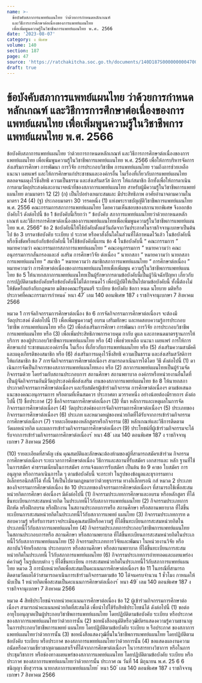 ```yaml
---
name: >-
  ข้อบังคับสภาการแพทย์แผนไทย ว่าด้วยการกำหนดหลักเกณฑ์
  และวิธีการการศึกษาต่อเนื่องของการแพทย์แผนไทย
  เพื่อเพิ่มพูนความรู้ในวิชาชีพการแพทย์แผนไทย พ.ศ. 2566
date: '2023-08-07'
category: ง พิเศษ
volume: 140
section: 187
page: 47
source: 'https://ratchakitcha.soc.go.th/documents/140D187S0000000004700.pdf'
draft: true
---
```


# ข้อบังคับสภาการแพทย์แผนไทย ว่าด้วยการกำหนดหลักเกณฑ์ และวิธีการการศึกษาต่อเนื่องของการแพทย์แผนไทย เพื่อเพิ่มพูนความรู้ในวิชาชีพการแพทย์แผนไทย พ.ศ. 2566

ข้อบังคับสภาการแพทย์แผนไทย ว่าด้วยการกาหนดหลักเกณฑ์ และวิธีการการศึกษาต่อเนื่องของการแพทย์แผนไทย เพื่อเพิ่มพูนความรู้ในวิชาชีพการแพทย์แผนไทย พ.ศ. 2566 เพื่อให้การบริหารจัดการส่งเสริมการศึกษา การพัฒนา การวิจัย การประกอบวิชาชีพ การแพทย์แผนไทย รวมถึงการช่วยเหลือ แนะนา เผยแพร่ และให้การศึกษาแก่ประชาชนและองค์กรอื่น ในเรื่องที่เกี่ยวกับการแพทย์แผนไทย ตลอดจนผดุงไว้ซึ่งสิทธิ ความเป็นธรรม และส่งเสริมสวัส ดิการ ให้แก่สมาชิก อีกทั้งเพื่อให้การดาเนินการตามวัตถุประสงค์และอานาจหน้าที่ของสภาการแพทย์แผนไทย สาหรับผู้มีความรู้ในวิชาชีพการแพทย์แผนไทย ตามมาตรา 12 (2) (ก) เป็นไปอย่างเหมาะสมและ มีประสิทธิภาพ อาศัยอำนาจตามความในมาตรา 24 (4) (ฐ) ประกอบมาตรา 30 วรรคหนึ่ง (1) แห่งพระราชบัญญัติวิชาชีพการแพทย์แผนไทย พ.ศ. 2556 คณะกรรมการสภาการแพทย์แผนไทย โดยความเห็นชอบของสภานายกพิเศษ จึงออกข้อบังคับไว้ ดังต่อไปนี้ ข้อ 1 ข้อบังคับนี้เรียกว่า “ ข้อบังคับ สภาการแพทย์แผนไทยว่าด้วยกาหนดหลักเกณฑ์ และวิธีการการศึกษาต่อเนื่องของการแพทย์แผนไทยเพื่อเพิ่มพูนความรู้ในวิชาชีพการแพทย์แผนไทย พ.ศ. 2566” ข้อ 2 ข้อบังคับนี้ให้ใช้บังคับตั้งแต่วันถัดจากวันประกาศในราชกิจจานุเบกษาเป็นต้นไป ข้อ 3 บรรดาข้อบังคับ ระเบียบ ป ระกาศ หรือคาสั่งอื่นใดในส่วนที่ได้กาหนดไว้แล้ว ในข้อบังคับนี้ หรือซึ่งขัดหรือแย้งกับข้อบังคับนี้ ให้ใช้ข้อบังคับนี้แทน ข้อ 4 ในข้อบังคับนี้ “ คณะกรรมการ ” หมายความว่า คณะกรรมการสภาการแพทย์แผนไทย “ คณะอนุกรรมการ ” หมายความว่า คณะอนุกรรมการกลั่นกรองและส่ งเสริม การศึกษาวิจัย ต่อเนื่อง “ นายกสภา ” หมายความว่า นายกสภาการแพทย์แผนไทย “ สมาชิก ” หมายความว่า สมาชิกสภาการแพทย์แผนไทย “ การศึกษาต่อเนื่อง ” หมายความว่า การศึกษาต่อเนื่องของการแพทย์แผนไทยเพื่อเพิ่มพูน ความรู้ในวิชาชีพการแพทย์แผนไทย ข้อ 5 ให้นายกสภาการแพทย์แผนไทยเป็นผู้รักษาการตามข้อบังคับนี้เป็นผู้วินิจฉัยปัญหา เกี่ยวกับการปฏิบัติตามข้อบังคับหรือข้อบังคับนี้ไม่ได้กาหนดไว้ เพื่อปฏิบัติให้เป็นไปตามข้อบังคับนี้ ทั้งนี้ต้องไม่ให้ขัดหรือแย้งกับกฎหมาย มติของคณะรัฐมนตรี ระเบียบ ข้อบังคับ ข้อกา หนด นโยบาย มติหรือประกาศที่คณะกรรมการกำหนด ้ หนา 47 ่ เลม 140 ตอนพิเศษ 187 ง ราชกิจจานุเบกษา 7 สิงหาคม 2566

หมวด 1 การจัดกิจกรรมการศึกษาต่อเนื่อง ข้อ 6 การจัดกิจกรรมการศึกษาต่อเนื่องฯ จะต้องมีวัตถุประสงค์ ดังต่อไปนี้ (1) เพื่อเพิ่มพูนความรู้ อบรม เสริมทักษะ และทดสอบความรู้การประกอบวิชาชีพ การแพทย์แผนไทย หรือ (2) เพื่อส่งเสริมการศึกษา การพัฒนา การวิจัย การประกอบวิชาชีพการแพทย์แผนไทย หรือ (3) เพื่อเพิ่มประสิทธิภาพการควบคุม กากับ ดูแล และกาหนดมาตรฐานการให้บริการ ของผู้ประกอบวิชาชีพการแพทย์แผนไทย หรือ (4) เพื่อช่วยเหลือ แนะนา เผยแพร่ การให้การศึกษาแก่ป ระชาชนและองค์กรอื่น ในเรื่อง ที่เกี่ยวกับการแพทย์แผนไทย หรือ (5) ส่งเสริมความสามัคคีและผดุงเกียรติของสมาชิก หรือ (6) ส่งเสริมการผดุงไว้ซึ่งสิทธิ ความเป็นธรรม และส่งเสริมสวัสดิการให้แก่สมาชิก ข้อ 7 การจัดกิจกรรมการศึกษาต่อเนื่องฯ สามารถดาเนินการได้โดย วิธี ดังต่อไปนี้ (1) ดาเนินการจัดเป็นกิจการของสภาการแพทย์แผนไทยเอง หรือ (2) สภาการแพทย์แผนไทยเป็นผู้ร่วมจัดกิจกรรมด้วย โดยร่วมกับสถานประกอบการ สถานศึกษา สถานพยาบาล องค์กรหรือหน่วยงานอื่นใดที่เป็นผู้จัดกิจกรรมอันมีวัตถุประสงค์เพื่อส่งเสริม งานของสภาการแพทย์แผนไทย ข้อ 8 ให้นายกสภาประกาศกิจกรรมการศึกษาต่อเนื่องฯ และรับสมัครผู้เข้าร่วมกิจกรรม การศึกษาต่อเนื่องฯ ตามข้อเสนอแนะของคณะอนุกรรมการ หรือตามที่เห็นสมควร ประกาศตา มวรรคหนึ่ง อย่างน้อยต้องมีรายการ ดังต่อไปนี้ (1) ชื่อประกาศ (2) ชื่อกิจกรรมการศึกษาต่อเนื่องฯ (3) ที่มา หลักการและเหตุผลในการจัดกิจกรรมการศึกษาต่อเนื่องฯ (4) วัตถุประสงค์ของการจัดกิจกรรมการศึกษาต่อเนื่องฯ (5) ประเภทของกิจกรรมการศึกษาต่อเนื่องฯ (6) ประเภท และหมวดหมู่ของหน่วยกิตที่ได้รับจากการเข้าร่วมกิจกรรมการศึกษาต่อเนื่องฯ (7) รายละเอียดของหลักสูตรหรือกิจกรรม (8) หลักเกณฑ์และวิธีการติดตาม วัดผลหน่วยกิต และผลการเข้าร่วมกิจกรรมการศึกษาต่อเนื่องฯ (9) ประโยชน์ที่ผู้เข้าร่วมกิจกรรมจะได้รับจากการเข้าร่วมกิจกรรมการศึกษาต่อเนื่องฯ ้ หนา 48 ่ เลม 140 ตอนพิเศษ 187 ง ราชกิจจานุเบกษา 7 สิงหาคม 2566

(10) รายละเอียดที่สาคัญ เช่น คุณสมบัติและลักษณะต้องห้ามของผู้ที่สามารถสมัครเข้าร่วม กิจกรรมการศึกษาต่อเนื่องฯ ระยะเวลาการศึกษาต่อเนื่อง วิธีการและสถานที่รับสมัคร เอกสารและ หลัก ฐานที่ใช้ในการสมัคร ค่าธรรมเนียมในการสมัคร การแจ้งผลการรับสมัคร เป็นต้น ข้อ 9 คาขอ ใบสมัคร การอนุญาต หรือการดาเนินการใด ๆ ตามข้อบังคับนี้ จะกระทำ ในรูปของข้อมูลและธุรกรรมทางอิเล็กทรอนิกส์ก็ได้ ทั้งนี้ ให้เป็นไปตามกฎหมายว่าด้วยธุรกรรม ทางอิเล็กทรอนิ กส์ หมวด 2 ประเภทของกิจกรรมการศึกษาต่อเนื่อง ข้อ 10 ประเภทของกิจกรรมการศึกษาต่อเนื่องฯ ที่สามารถใช้เพื่อสะสมหน่วยกิตการศึกษา ต่อเนื่องฯ มีดังต่อไปนี้ (1) กิจกรรมประเภทการศึกษาและอบรม หรือหลักสูตร ที่ได้ขึ้นทะเบียนการสะสมหน่วยกิต ในประเภทนี้ไว้กับสภาการแพทย์แผนไทย (2) กิจกรรมประเภทการฝึกหัด หรือฝึกอบรม หรือฝึกงาน ในสถานประกอบการหรือ สถานศึกษา หรือสถานพยาบาล ที่ได้ขึ้นทะเบียนการสะสมหน่วยกิตในประเภทนี้ไว้กับสภาการแพทย์ แผนไทย (3) กิจกรรมประเภทการท ดสอบความรู้ หรือรับการตรวจประเมินคุณสมบัติหรือความรู้ ที่ได้ขึ้นทะเบียนการสะสมหน่วยกิตในประเภทนี้ไว้กับสภาการแพทย์แผนไทย (4) กิจกรรมประเภทการประกอบวิชาชีพการแพทย์แผนไทย ในสถานประกอบการหรือ สถานศึกษา หรือสถานพยาบาล ที่ได้ขึ้นทะเบียนการสะสมหน่วยกิตในประเภ ทนี้ไว้กับสภาการแพทย์แผนไทย (5) กิจกรรมประเภทการวิจัยและพัฒนา ในหน่วยงานวิจัย หรือสถาบันวิจัยหรือสถาน ประกอบการ หรือสถานศึกษา หรือสถานพยาบาล ที่ได้ขึ้นทะเบียนการสะสมหน่วยกิตในประเภทนี้ ไว้กับสภาการแพทย์แผนไทย (6) กิจกรรมประเภทการถ่ายทอดและเผยแพร่องค์ควำมรู้ ในรูปแบบต่าง ๆ ที่ได้ขึ้นทะเบียน การสะสมหน่วยกิตในประเภทนี้ไว้กับสภาการแพทย์แผนไทย หมวด 3 การนับหน่วยกิตเพื่อสะสมเป็นคะแนนการศึกษาต่อเนื่องฯ ข้อ 11 ในกรณีที่สามารถติดตามวัดผลได้ว่าสามารถดาเนินการเข้าร่วมกิจกรรมตามข้อ 10 ได้จนครบจำนวน 1 ชั่วโมง กาหนดให้นับเป็น 1 หน่วยกิตเพื่อสะสมเป็นคะแนนการศึกษาต่อเนื่องฯ ้ หนา 49 ่ เลม 140 ตอนพิเศษ 187 ง ราชกิจจานุเบกษา 7 สิงหาคม 2566

หมวด 4 สิทธิประโยชน์จากหน่วยคะแนนการศึกษาต่อเนื่อง ข้อ 12 ผู้เข้าร่วมกิจกรรมการศึกษาต่อเนื่องฯ สามารถนำคะแนนหน่วยกิตที่สะสมได้ เพื่อนำไปใช้รับสิทธิประโยชน์ได้ ดังต่อไปนี้ (1) ขอต่ออายุใบอนุญาตเป็นผู้ประกอบวิชาชีพการแพทย์แผนไทย โดยปฏิบัติตามข้อบังคับ ระเบียบ หรือประกาศ ของสภาการแพทย์แผนไทยว่าด้วยการนั้น (2) ขอหนังสืออนุมัติหรือวุฒิบัตรแสดงความรู้ความชานาญในการประกอบวิชาชีพการแพทย์ แผนไทย โดยปฏิบัติตามข้อบังคับ ระเบียบ ห รือประกาศ ของสภาการแพทย์แผนไทยว่าด้วยการนั้น (3) ขอหนังสือแสดงวุฒิอื่นในวิชาชีพการแพทย์แผนไทย โดยปฏิบัติตามข้อบังคับ ระเบียบ หรือประกาศ ของสภาการแพทย์แผนไทยว่าด้วยการนั้น (4) ขอแสดงผลงานความถนัดหรือความเชี่ยวชาญตามผลสาเร็จที่ได้จากการศึกษาต่อเนื่องฯ ในวารสารทางวิชาการ หรือในการประชุมวิชาการ หรือช่องทางเผยแพร่ของสภาการแพทย์แผนไทย โดยปฏิบัติตามข้อบังคับ ระเบียบ หรือประกาศ ของสภาการแพทย์แผนไทยว่าด้วยการนั้น ประกาศ ณ วันที่ 14 มิถุนายน พ.ศ. 25 6 6 ชนิญญา ชัยสุวรรณ นายกสภาการแพทย์แผนไทย ้ หนา 50 ่ เลม 140 ตอนพิเศษ 187 ง ราชกิจจานุเบกษา 7 สิงหาคม 2566
